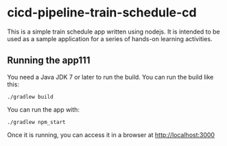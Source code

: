 # cicd-pipeline-train-schedule-cd

This is a simple train schedule app written using nodejs. It is intended to be used as a sample application for a series of hands-on learning activities.

## Running the app111

You need a Java JDK 7 or later to run the build. You can run the build like this:

    ./gradlew build

You can run the app with:

    ./gradlew npm_start

Once it is running, you can access it in a browser at [http://localhost:3000](http://localhost:3000)
